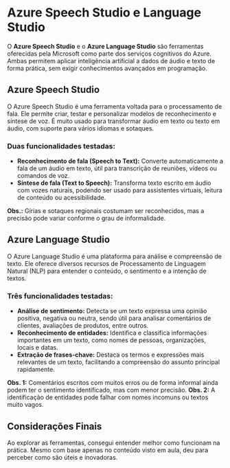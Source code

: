 # Azure Speech Studio e Language Studio

O **Azure Speech Studio** e o **Azure Language Studio** são ferramentas oferecidas pela Microsoft como parte dos serviços cognitivos do Azure. Ambas permitem aplicar inteligência artificial a dados de áudio e texto de forma prática, sem exigir conhecimentos avançados em programação.

## Azure Speech Studio

O Azure Speech Studio é uma ferramenta voltada para o processamento de fala. Ele permite criar, testar e personalizar modelos de reconhecimento e síntese de voz. É muito usado para transformar áudio em texto ou texto em áudio, com suporte para vários idiomas e sotaques.

### Duas funcionalidades testadas:
- **Reconhecimento de fala (Speech to Text):** Converte automaticamente a fala de um áudio em texto, útil para transcrição de reuniões, vídeos ou comandos de voz.
- **Síntese de fala (Text to Speech):** Transforma texto escrito em áudio com vozes naturais, podendo ser usado para assistentes virtuais, leitura de conteúdo ou acessibilidade.

**Obs.:** Gírias e sotaques regionais costumam ser reconhecidos, mas a precisão pode variar conforme o grau de informalidade.

## Azure Language Studio

O Azure Language Studio é uma plataforma para análise e compreensão de texto. Ele oferece diversos recursos de Processamento de Linguagem Natural (NLP) para entender o conteúdo, o sentimento e a intenção de textos.

### Três funcionalidades testadas:
- **Análise de sentimento:** Detecta se um texto expressa uma opinião positiva, negativa ou neutra, sendo útil para analisar comentários de clientes, avaliações de produtos, entre outros.
- **Reconhecimento de entidades:** Identifica e classifica informações importantes em um texto, como nomes de pessoas, organizações, locais e datas.
- **Extração de frases-chave:** Destaca os termos e expressões mais relevantes de um texto, facilitando a compreensão do assunto principal rapidamente.

**Obs. 1:** Comentários escritos com muitos erros ou de forma informal ainda podem ter o sentimento identificado, mas com menor precisão.
**Obs. 2:** A identificação de entidades pode falhar com nomes incomuns ou textos muito vagos.

## Considerações Finais

Ao explorar as ferramentas, consegui entender melhor como funcionam na prática. Mesmo com base apenas no conteúdo visto em aula, deu para perceber como são úteis e inovadoras.

